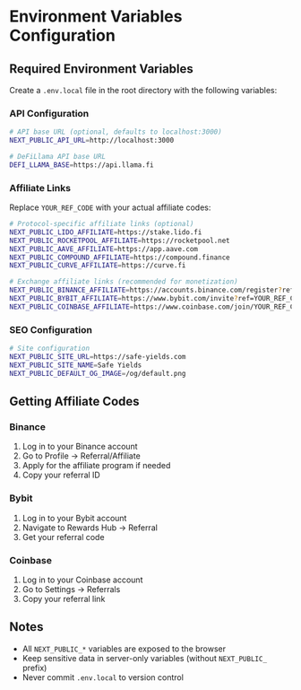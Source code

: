 # Environment Variables Configuration

## Required Environment Variables

Create a `.env.local` file in the root directory with the following variables:

### API Configuration
```bash
# API base URL (optional, defaults to localhost:3000)
NEXT_PUBLIC_API_URL=http://localhost:3000

# DeFiLlama API base URL
DEFI_LLAMA_BASE=https://api.llama.fi
```

### Affiliate Links
Replace `YOUR_REF_CODE` with your actual affiliate codes:

```bash
# Protocol-specific affiliate links (optional)
NEXT_PUBLIC_LIDO_AFFILIATE=https://stake.lido.fi
NEXT_PUBLIC_ROCKETPOOL_AFFILIATE=https://rocketpool.net
NEXT_PUBLIC_AAVE_AFFILIATE=https://app.aave.com
NEXT_PUBLIC_COMPOUND_AFFILIATE=https://compound.finance
NEXT_PUBLIC_CURVE_AFFILIATE=https://curve.fi

# Exchange affiliate links (recommended for monetization)
NEXT_PUBLIC_BINANCE_AFFILIATE=https://accounts.binance.com/register?ref=YOUR_REF_CODE
NEXT_PUBLIC_BYBIT_AFFILIATE=https://www.bybit.com/invite?ref=YOUR_REF_CODE
NEXT_PUBLIC_COINBASE_AFFILIATE=https://www.coinbase.com/join/YOUR_REF_CODE
```

### SEO Configuration
```bash
# Site configuration
NEXT_PUBLIC_SITE_URL=https://safe-yields.com
NEXT_PUBLIC_SITE_NAME=Safe Yields
NEXT_PUBLIC_DEFAULT_OG_IMAGE=/og/default.png
```

## Getting Affiliate Codes

### Binance
1. Log in to your Binance account
2. Go to Profile → Referral/Affiliate
3. Apply for the affiliate program if needed
4. Copy your referral ID

### Bybit
1. Log in to your Bybit account
2. Navigate to Rewards Hub → Referral
3. Get your referral code

### Coinbase
1. Log in to your Coinbase account
2. Go to Settings → Referrals
3. Copy your referral link

## Notes
- All `NEXT_PUBLIC_*` variables are exposed to the browser
- Keep sensitive data in server-only variables (without `NEXT_PUBLIC_` prefix)
- Never commit `.env.local` to version control